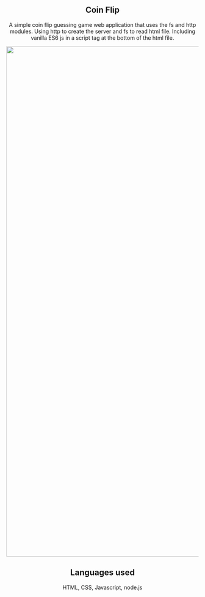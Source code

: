 <section>
  <h1 align="center">Coin Flip</h1>
<p align="center">
  A simple coin flip guessing game web application that uses the fs and http modules. Using http to create the server and fs to read html file. 
 Including vanilla ES6 js in a script tag at the bottom of the html file.

</p>

<section align="center">
  <img width="1336" alt="Screen Shot 2022-06-02 at 11 52 43 PM" src="https://user-images.githubusercontent.com/102041426/172070292-093a6811-a259-4eda-a28f-4d9d30c3fc60.png">

  </section>


</section>

<h2 align="center"> Languages used</h2>
<p align="center"> HTML, CSS, Javascript, node.js  </p>

